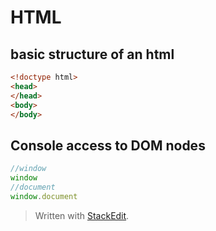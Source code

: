 

# HTML

## basic structure of an html

```html
<!doctype html>
<head>
</head>
<body>
</body>
```

## Console access to DOM nodes

```javascript
//window
window
//document
window.document

```

> Written with [StackEdit](https://stackedit.io/).
<!--stackedit_data:
eyJoaXN0b3J5IjpbLTE2MDUyOTgzMjUsNzk3OTQzODI3XX0=
-->